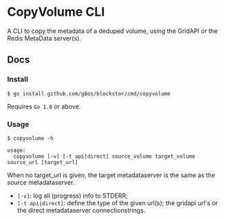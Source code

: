 # CopyVolume CLI

A CLI to copy the metadata of a deduped volume,
using the GridAPI or the Redis MetaData server(s).

## Docs

### Install

```
$ go install github.com/g8os/blockstor/cmd/copyvolume
```

Requires `Go 1.8` or above.

### Usage

```
$ copyvolume -h

usage:
  copyvolume [-v] [-t api|direct] source_volume target_volume source_url [target_url]
```

  When no target_url is given, the target metadataserver is the same as the source metadataserver.

+ `[-v]`: log all (progress) info to STDERR;
+ `[-t api|direct]`: define the type of the given url(s); the gridapi url's or the direct metadataserver connectionstrings.
